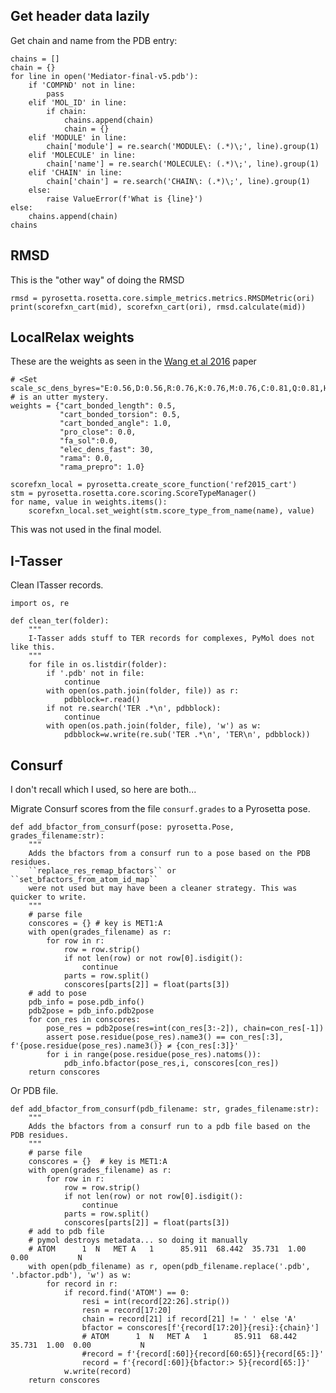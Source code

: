 ## Get header data lazily
Get chain and name from the PDB entry:

    chains = []
    chain = {}
    for line in open('Mediator-final-v5.pdb'):
        if 'COMPND' not in line:
            pass
        elif 'MOL_ID' in line:
            if chain:
                chains.append(chain)
                chain = {}
        elif 'MODULE' in line:
            chain['module'] = re.search('MODULE\: (.*)\;', line).group(1)
        elif 'MOLECULE' in line:
            chain['name'] = re.search('MOLECULE\: (.*)\;', line).group(1)
        elif 'CHAIN' in line:
            chain['chain'] = re.search('CHAIN\: (.*)\;', line).group(1)
        else:
            raise ValueError(f'What is {line}')
    else:
        chains.append(chain)
    chains



## RMSD
This is the "other way" of doing the RMSD

    rmsd = pyrosetta.rosetta.core.simple_metrics.metrics.RMSDMetric(ori)
    print(scorefxn_cart(mid), scorefxn_cart(ori), rmsd.calculate(mid))
    
    
## LocalRelax weights

These are the weights as seen in the [Wang et al 2016](https://elifesciences.org/articles/17219) paper

    # <Set scale_sc_dens_byres="E:0.56,D:0.56,R:0.76,K:0.76,M:0.76,C:0.81,Q:0.81,H:0.81,N:0.81,T:0.81,S:0.81,Y:0.88,W:0.88,A:0.88,F:0.88,P:0.88,I:0.88,L:0.88,V:0.88"/>
    # is an utter mystery.
    weights = {"cart_bonded_length": 0.5,
               "cart_bonded_torsion": 0.5,
               "cart_bonded_angle": 1.0,
               "pro_close": 0.0,
               "fa_sol":0.0,
               "elec_dens_fast": 30,
               "rama": 0.0,
               "rama_prepro": 1.0}
    
    scorefxn_local = pyrosetta.create_score_function('ref2015_cart')
    stm = pyrosetta.rosetta.core.scoring.ScoreTypeManager()
    for name, value in weights.items():
        scorefxn_local.set_weight(stm.score_type_from_name(name), value)
        
This was not used in the final model.

## I-Tasser

Clean ITasser records.

    import os, re
    
    def clean_ter(folder):
        """
        I-Tasser adds stuff to TER records for complexes, PyMol does not like this.
        """
        for file in os.listdir(folder):
            if '.pdb' not in file:
                continue
            with open(os.path.join(folder, file)) as r:
                pdbblock=r.read()
            if not re.search('TER .*\n', pdbblock):
                continue
            with open(os.path.join(folder, file), 'w') as w:
                pdbblock=w.write(re.sub('TER .*\n', 'TER\n', pdbblock))

## Consurf

I don't recall which I used, so here are both...

Migrate Consurf scores from the file `consurf.grades` to a Pyrosetta pose.

    def add_bfactor_from_consurf(pose: pyrosetta.Pose, grades_filename:str):
        """
        Adds the bfactors from a consurf run to a pose based on the PDB residues.
        ``replace_res_remap_bfactors`` or ``set_bfactors_from_atom_id_map``
        were not used but may have been a cleaner strategy. This was quicker to write.
        """
        # parse file
        conscores = {} # key is MET1:A
        with open(grades_filename) as r:
            for row in r:
                row = row.strip()
                if not len(row) or not row[0].isdigit():
                    continue
                parts = row.split()
                conscores[parts[2]] = float(parts[3])
        # add to pose
        pdb_info = pose.pdb_info()
        pdb2pose = pdb_info.pdb2pose
        for con_res in conscores:
            pose_res = pdb2pose(res=int(con_res[3:-2]), chain=con_res[-1])
            assert pose.residue(pose_res).name3() == con_res[:3], f'{pose.residue(pose_res).name3()} ≠ {con_res[:3]}' 
            for i in range(pose.residue(pose_res).natoms()):
                pdb_info.bfactor(pose_res,i, conscores[con_res])
        return conscores
        
Or PDB file.

    def add_bfactor_from_consurf(pdb_filename: str, grades_filename:str):
        """
        Adds the bfactors from a consurf run to a pdb file based on the PDB residues.
        """
        # parse file
        conscores = {}  # key is MET1:A
        with open(grades_filename) as r:
            for row in r:
                row = row.strip()
                if not len(row) or not row[0].isdigit():
                    continue
                parts = row.split()
                conscores[parts[2]] = float(parts[3])
        # add to pdb file
        # pymol destroys metadata... so doing it manually
        # ATOM      1  N   MET A   1      85.911  68.442  35.731  1.00  0.00           N
        with open(pdb_filename) as r, open(pdb_filename.replace('.pdb', '.bfactor.pdb'), 'w') as w:
            for record in r:
                if record.find('ATOM') == 0:
                    resi = int(record[22:26].strip())
                    resn = record[17:20]
                    chain = record[21] if record[21] != ' ' else 'A'
                    bfactor = conscores[f'{record[17:20]}{resi}:{chain}']
                    # ATOM      1  N   MET A   1      85.911  68.442  35.731  1.00  0.00           N
                    #record = f'{record[:60]}{record[60:65]}{record[65:]}'
                    record = f'{record[:60]}{bfactor:> 5}{record[65:]}'
                w.write(record)
        return conscores